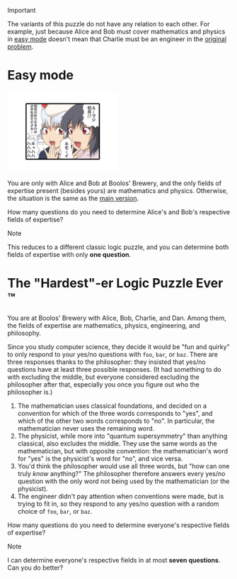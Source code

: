 > [!IMPORTANT]
> The variants of this puzzle do not have any relation to each other.
> For example, just because Alice and Bob must cover mathematics and physics in [easy mode](#easy-mode) doesn't mean that Charlie must be an engineer in the [original problem](../README.md#the-main-predicament).

# Easy mode
<img src="img/overdrive.png" width="250">

You are only with Alice and Bob at Boolos' Brewery, and the only fields of expertise present (besides yours) are mathematics and physics.
Otherwise, the situation is the same as the [main version](../README.md#the-main-predicament).

How many questions do you need to determine Alice's and Bob's respective fields of expertise?

> [!NOTE]
> This reduces to a different classic logic puzzle, and you can determine both fields of expertise with only **one question**.

# The "Hardest"-er Logic Puzzle Ever :tm:

You are at Boolos' Brewery with Alice, Bob, Charlie, and Dan.
Among them, the fields of expertise are mathematics, physics, engineering, and philosophy.

Since you study computer science, they decide it would be "fun and quirky" to only respond to your yes/no questions with `foo`, `bar`, or `baz`.
There are three responses thanks to the philosopher: they insisted that yes/no questions have at least three possible responses.
(It had something to do with excluding the middle, but everyone considered excluding the philosopher after that, especially you once you figure out who the philosopher is.)

1. The mathematician uses classical foundations, and decided on a convention for which of the three words corresponds to "yes", and which of the other two words corresponds to "no". In particular, the mathematician never uses the remaining word.
1. The physicist, while more into "quantum supersymmetry" than anything classical, also excludes the middle. They use the same words as the mathematician, but with opposite convention: the mathematician's word for "yes" is the physicist's word for "no", and vice versa.
1. You'd think the philosopher would use all three words, but "how can one truly *know* anything?"
   The philosopher therefore answers every yes/no question with the only word not being used by the mathematician (or the physicist).
1. The engineer didn't pay attention when conventions were made, but is trying to fit in, so they respond to any yes/no question with a random choice of `foo`, `bar`, or `baz`.

How many questions do you need to determine everyone's respective fields of expertise?

> [!NOTE]
> I can determine everyone's respective fields in at most **seven questions**.
> Can you do better?